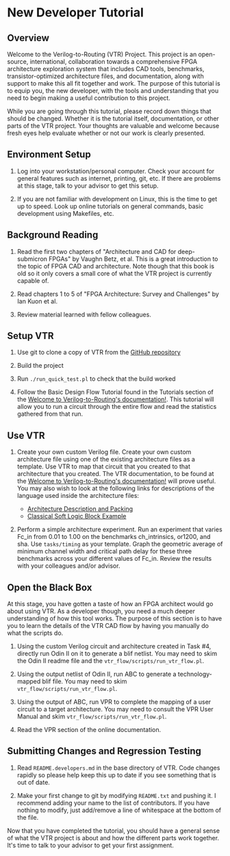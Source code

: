 # New Developer Tutorial #

## Overview ##

Welcome to the Verilog-to-Routing (VTR) Project. This project is an open-source, international, collaboration towards a comprehensive FPGA architecture exploration system that includes CAD tools, benchmarks, transistor-optimized architecture files, and documentation, along with support to make this all fit together and work. The purpose of this tutorial is to equip you, the new developer, with the tools and understanding that you need to begin making a useful contribution to this project.

While you are going through this tutorial, please record down things that should be changed. Whether it is the tutorial itself, documentation, or other parts of the VTR project. Your thoughts are valuable and welcome because fresh eyes help evaluate whether or not our work is clearly presented.


## Environment Setup ##

  1.  Log into your workstation/personal computer. Check your account for general features such as internet, printing, git, etc. If there are problems at this stage, talk to your advisor to get this setup.

  2.  If you are not familiar with development on Linux, this is the time to get up to speed. Look up online tutorials on general commands, basic development using Makefiles, etc.

## Background Reading ##

  1.  Read the first two chapters of "Architecture and CAD for deep-submicron FPGAs" by Vaughn Betz, et al. This is a great introduction to the topic of FPGA CAD and architecture. Note though that this book is old so it only covers a small core of what the VTR project is currently capable of.

  2.  Read chapters 1 to 5 of "FPGA Architecture: Survey and Challenges" by Ian Kuon et al.

  3.  Review material learned with fellow colleagues.

## Setup VTR ##

  1.  Use git to clone a copy of VTR from the [GitHub repository](https://github.com/verilog-to-routing/vtr-verilog-to-routing)

  2.  Build the project

  3.  Run `./run_quick_test.pl` to check that the build worked

  4.  Follow the Basic Design Flow Tutorial found in the Tutorials section of the [Welcome to Verilog-to-Routing's documentation!](https://vtr.readthedocs.io/en/latest). This tutorial will allow you to run a circuit through the entire flow and read the statistics gathered from that run.

## Use VTR ##

1.  Create your own custom Verilog file. Create your own custom architecture file using one of the existing architecture files as a template. Use VTR to map that circuit that you created to that architecture that you created. The VTR documentation, to be found at the [Welcome to Verilog-to-Routing's documentation!](https://vtr.readthedocs.io/en/latest/) will prove useful. You may also wish to look at the following links for descriptions of the language used inside the architecture files:
    * [Architecture Description and Packing](http://www.eecg.utoronto.ca/~jluu/publications/luu_vpr_fpga2011.pdf)
    * [Classical Soft Logic Block Example](http://www.eecg.utoronto.ca/vpr/utfal_ex1.html)

2.  Perform a simple architecture experiment. Run an experiment that varies Fc_in from 0.01 to 1.00 on the benchmarks ch_intrinsics, or1200, and sha.  Use `tasks/timing` as your template.  Graph the geometric average of minimum channel width and critical path delay for these three benchmarks across your different values of Fc_in. Review the results with your colleagues and/or advisor.

## Open the Black Box ##

  At this stage, you have gotten a taste of how an FPGA architect would go about using VTR.  As a developer though, you need a much deeper understanding of how this tool works.  The purpose of this section is to have you to learn the details of the VTR CAD flow by having you manually do what the scripts do.

  1.  Using the custom Verilog circuit and architecture created in Task #4, directly run Odin II on it to generate a blif netlist.  You may need to skim the Odin II readme file and the `vtr_flow/scripts/run_vtr_flow.pl`.

  2.  Using the output netlist of Odin II, run ABC to generate a technology-mapped blif file.  You may need to skim `vtr_flow/scripts/run_vtr_flow.pl`.

  3.  Using the output of ABC, run VPR to complete the mapping of a user circuit to a target architecture.  You may need to consult the VPR User Manual and skim `vtr_flow/scripts/run_vtr_flow.pl`.

  4.  Read the VPR section of the online documentation.

## Submitting Changes and Regression Testing ##

  1.  Read `README.developers.md` in the base directory of VTR. Code changes rapidly so please help keep this up to date if you see something that is out of date.

  2.  Make your first change to git by modifying `README.txt` and pushing it.  I recommend adding your name to the list of contributors.  If you have nothing to modify, just add/remove a line of whitespace at the bottom of the file.


Now that you have completed the tutorial, you should have a general sense of what the VTR project is about and how the different parts work together.  It's time to talk to your advisor to get your first assignment.






